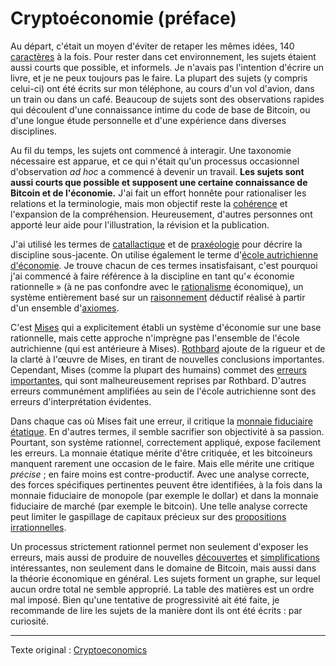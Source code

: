 Cryptoéconomie (préface)
========================

Au départ, c'était un moyen d'éviter de retaper les mêmes idées, 140 [caractères](https://fr.wikipedia.org/wiki/Twitter) à la fois. Pour rester dans cet environnement, les sujets étaient aussi courts que possible, et informels. Je n'avais pas l'intention d'écrire un livre, et je ne peux toujours pas le faire. La plupart des sujets (y compris celui-ci) ont été écrits sur mon téléphone, au cours d'un vol d'avion, dans un train ou dans un café. Beaucoup de sujets sont des observations rapides qui découlent d'une connaissance intime du code de base de Bitcoin, ou d'une longue étude personnelle et d'une expérience dans diverses disciplines.

Au fil du temps, les sujets ont commencé à interagir. Une taxonomie nécessaire est apparue, et ce qui n'était qu'un processus occasionnel d'observation *ad hoc* a commencé à devenir un travail. **Les sujets sont aussi courts que possible et supposent une certaine connaissance de Bitcoin et de l'économie.** J'ai fait un effort honnête pour rationaliser les relations et la terminologie, mais mon objectif reste la [cohérence](https://fr.wikipedia.org/wiki/Coh%C3%A9rence_(logique)) et l'expansion de la compréhension. Heureusement, d'autres personnes ont apporté leur aide pour l'illustration, la révision et la publication.

J'ai utilisé les termes de [catallactique](https://fr.wikipedia.org/wiki/Catallaxie) et de [praxéologie](https://fr.wikipedia.org/wiki/Prax%C3%A9ologie) pour décrire la discipline sous-jacente. On utilise également le terme d'[école autrichienne d'économie](https://fr.wikipedia.org/wiki/%C3%89cole_autrichienne_(%C3%A9conomie)). Je trouve chacun de ces termes insatisfaisant, c'est pourquoi j'ai commencé à faire référence à la discipline en tant qu'« économie rationnelle » (à ne pas confondre avec le [rationalisme](https://en.wikipedia.org/wiki/Economic_rationalism) économique), un système entièrement basé sur un [raisonnement](https://fr.wikipedia.org/wiki/Raisonnement_d%C3%A9ductif) déductif réalisé à partir d'un ensemble d'[axiomes](https://fr.wikipedia.org/wiki/Axiome).

C'est [Mises](https://fr.wikipedia.org/wiki/Ludwig_von_Mises) qui a explicitement établi un système d'économie sur une base rationnelle, mais cette approche n'imprègne pas l'ensemble de l'école autrichienne (qui est antérieure à Mises). [Rothbard](https://fr.wikipedia.org/wiki/Murray_Rothbard) ajoute de la rigueur et de la clarté à l'œuvre de Mises, en tirant de nouvelles conclusions importantes. Cependant, Mises (comme la plupart des humains) commet des [erreurs importantes](ch013-inflation-principle.md), qui sont malheureusement reprises par Rothbard. D'autres erreurs communément amplifiées au sein de l'école autrichienne sont des erreurs d'interprétation évidentes.

Dans chaque cas où Mises fait une erreur, il critique la [monnaie fiduciaire étatique](ch005-money-taxonomy.md). En d'autres termes, il semble sacrifier son objectivité à sa passion. Pourtant, son système rationnel, correctement appliqué, expose facilement les erreurs. La monnaie étatique mérite d'être critiquée, et les bitcoineurs manquent rarement une occasion de le faire. Mais elle mérite une critique *précise* ; en faire moins est contre-productif. Avec une analyse correcte, des forces spécifiques pertinentes peuvent être identifiées, à la fois dans la monnaie fiduciaire de monopole (par exemple le dollar) et dans la monnaie fiduciaire de marché (par exemple le bitcoin). Une telle analyse correcte peut limiter le gaspillage de capitaux précieux sur des [propositions irrationnelles](ch056-full-reserve-fallacy.md). 

Un processus strictement rationnel permet non seulement d'exposer les erreurs, mais aussi de produire de nouvelles [découvertes](ch028-censorship-resistance-property.md) et [simplifications](ch011-depreciation-principle.md) intéressantes, non seulement dans le domaine de Bitcoin, mais aussi dans la théorie économique en général. Les sujets forment un graphe, sur lequel aucun ordre total ne semble approprié. La table des matières est un ordre mal imposé. Bien qu'une tentative de progressivité ait été faite, je recommande de lire les sujets de la manière dont ils ont été écrits : par curiosité.

---

Texte original : [Cryptoeconomics](https://github.com/libbitcoin/libbitcoin-system/wiki/Cryptoeconomics)
